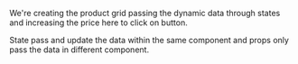 We're creating the product grid passing the dynamic data through states and increasing the price here to click on button.


State pass and update the data within the same component and props only pass the data in different component.